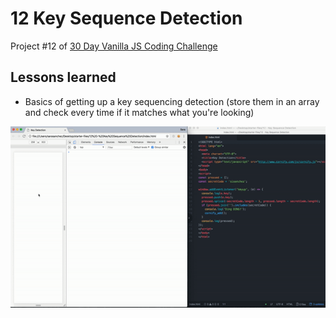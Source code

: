 # 12 Key Sequence Detection
Project #12 of [30 Day Vanilla JS Coding Challenge](https://javascript30.com)

## Lessons learned
- Basics of getting up a key sequencing detection (store them in an array and check every time if it matches what you're looking)


![key sequence detection gif](./assets/key-sequence-detection.gif)
